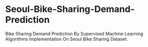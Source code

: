 # Seoul-Bike-Sharing-Demand-Prediction
Bike Sharing Demand Prediction By Supervised Machine Learning Algorithms Implementation On Seoul Bike Sharing Dataset.
